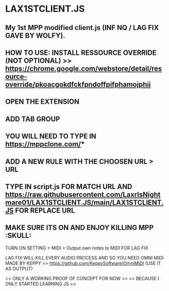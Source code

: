 # LAX1STCLIENT.JS
My 1st MPP modified client.js (INF NQ / LAG FIX GAVE BY WOLFY).
-----------------------------------------------------------------
HOW TO USE:
INSTALL RESSOURCE OVERRIDE (NOT OPTIONAL) >> https://chrome.google.com/webstore/detail/resource-override/pkoacgokdfckfpndoffpifphamojphii
-
OPEN THE EXTENSION
-
ADD TAB GROUP
-
YOU WILL NEED TO TYPE IN https://mppclone.com/*
-
ADD A NEW RULE WITH THE CHOOSEN URL > URL
-
TYPE IN script.js FOR MATCH URL AND https://raw.githubusercontent.com/LaxrIsNightmare01/LAX1STCLIENT.JS/main/LAX1STCLIENT.JS FOR REPLACE URL
-
MAKE SURE ITS ON AND ENJOY KILLING MPP :SKULL:
-----------------------------------------------------------------
TURN ON SETTING > MIDI > Output own notes to MIDI FOR LAG FIX

LAG FIX WILL KILL EVERY AUDIO PROCESS AND SO YOU NEED OMNI MIDI MADE BY KEPPY >> https://github.com/KeppySoftware/OmniMIDI
(USE IT AS OUTPUT)

<< ONLY A WORKING PROOF OF CONCEPT FOR NOW >>
<< BECAUSE I ONLY STARTED LEARNING JS >>
